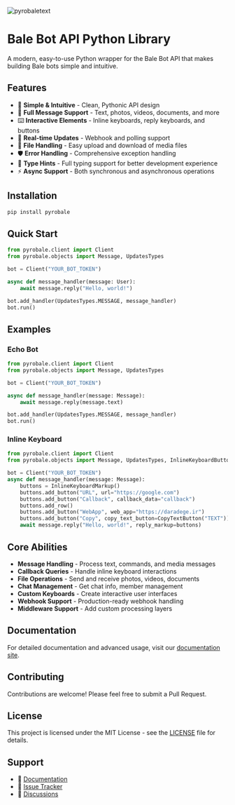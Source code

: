 ![pyrobaletext](https://raw.githubusercontent.com/pyrobale/pyrobale/refs/heads/main/pyrobaletext.png)

# Bale Bot API Python Library

A modern, easy-to-use Python wrapper for the Bale Bot API that makes building Bale bots simple and intuitive.

## Features

- 🚀 **Simple & Intuitive** - Clean, Pythonic API design
- 📨 **Full Message Support** - Text, photos, videos, documents, and more
- ⌨️ **Interactive Elements** - Inline keyboards, reply keyboards, and buttons
- 🔄 **Real-time Updates** - Webhook and polling support
- 📁 **File Handling** - Easy upload and download of media files
- 🛡️ **Error Handling** - Comprehensive exception handling
- 📖 **Type Hints** - Full typing support for better development experience
- ⚡ **Async Support** - Both synchronous and asynchronous operations

## Installation

```bash
pip install pyrobale
```

## Quick Start

```python
from pyrobale.client import Client
from pyrobale.objects import Message, UpdatesTypes

bot = Client("YOUR_BOT_TOKEN")

async def message_handler(message: User):
    await message.reply("Hello, world!")

bot.add_handler(UpdatesTypes.MESSAGE, message_handler)
bot.run()
```

## Examples

### Echo Bot
```python
from pyrobale.client import Client
from pyrobale.objects import Message, UpdatesTypes

bot = Client("YOUR_BOT_TOKEN")

async def message_handler(message: Message):
    await message.reply(message.text)

bot.add_handler(UpdatesTypes.MESSAGE, message_handler)
bot.run()
```

### Inline Keyboard
```python
from pyrobale.client import Client
from pyrobale.objects import Message, UpdatesTypes, InlineKeyboardButton, InlineKeyboardMarkup, CopyTextButton

bot = Client("YOUR_BOT_TOKEN")
async def message_handler(message: Message):
    buttons = InlineKeyboardMarkup()
    buttons.add_button("URL", url="https://google.com")
    buttons.add_button("Callback", callback_data="callback")
    buttons.add_row()
    buttons.add_button("WebApp", web_app="https://daradege.ir")
    buttons.add_button("Copy", copy_text_button=CopyTextButton("TEXT"))
    await message.reply("Hello, world!", reply_markup=buttons)
```


## Core Abilities

- **Message Handling** - Process text, commands, and media messages
- **Callback Queries** - Handle inline keyboard interactions
- **File Operations** - Send and receive photos, videos, documents
- **Chat Management** - Get chat info, member management
- **Custom Keyboards** - Create interactive user interfaces
- **Webhook Support** - Production-ready webhook handling
- **Middleware Support** - Add custom processing layers

## Documentation

For detailed documentation and advanced usage, visit our [documentation site](https://pyrobale.readthedocs.io).

## Contributing

Contributions are welcome! Please feel free to submit a Pull Request.

## License

This project is licensed under the MIT License - see the [LICENSE](LICENSE) file for details.

## Support

- 📖 [Documentation](https://pyrobale.readthedocs.io)
- 🐛 [Issue Tracker](https://github.com/pyrobale/pyrobale/issues)
- 💬 [Discussions](https://github.com/pyrobale/pyrobale/discussions)